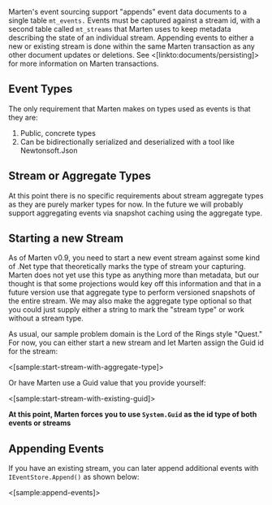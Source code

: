 <!--Title:Appending Events-->
<!--Url:appending-->

Marten's event sourcing support "appends" event data documents to a single table `mt_events.` Events must be captured against a stream id, with a second table called `mt_streams` that Marten uses to
keep metadata describing the state of an individual stream. Appending events to either a new or existing stream is done within the same Marten transaction as any other document updates or deletions. See 
<[linkto:documents/persisting]> for more information on Marten transactions.

## Event Types

The only requirement that Marten makes on types used as events is that they are:

1. Public, concrete types
1. Can be bidirectionally serialized and deserialized with a tool like Newtonsoft.Json

## Stream or Aggregate Types

At this point there is no specific requirements about stream aggregate types as they are purely marker types for now. In the future we will probably support
aggregating events via snapshot caching using the aggregate type.


## Starting a new Stream

As of Marten v0.9, you need to start a new event stream against some kind of .Net type that theoretically marks the type of stream your capturing. 
Marten does not yet use this type as anything more than metadata, but our thought is that some projections would key off this information and that in a 
future version use that aggregate type to perform versioned snapshots of the entire stream. We may also make the aggregate type optional so that
you could just supply either a string to mark the "stream type" or work without a stream type.

As usual, our sample problem domain is the Lord of the Rings style "Quest." For now, you can either start a new stream and let Marten assign the Guid
id for the stream:

<[sample:start-stream-with-aggregate-type]>

Or have Marten use a Guid value that you provide yourself:

<[sample:start-stream-with-existing-guid]>

**At this point, Marten forces you to use `System.Guid` as the id type of both events or streams**


## Appending Events

If you have an existing stream, you can later append additional events with `IEventStore.Append()` as shown below:

<[sample:append-events]>

